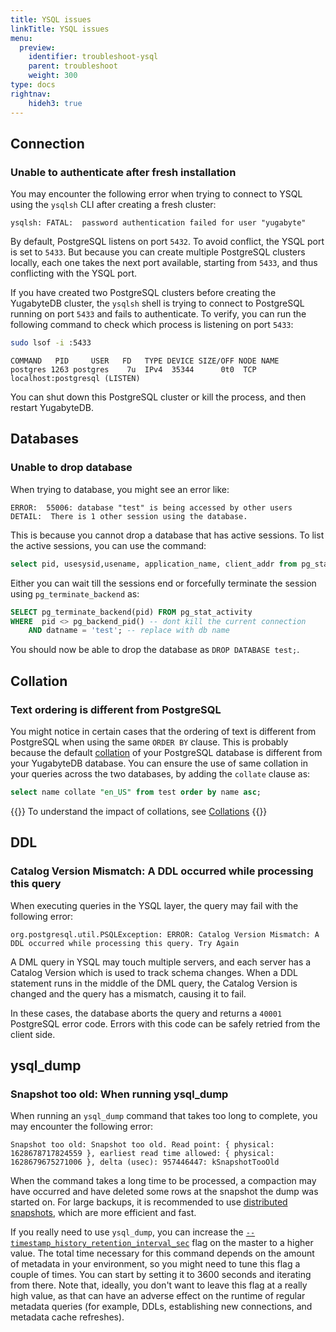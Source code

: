 ```yaml
---
title: YSQL issues
linkTitle: YSQL issues
menu:
  preview:
    identifier: troubleshoot-ysql
    parent: troubleshoot
    weight: 300
type: docs
rightnav:
    hideh3: true
---
```


## Connection

### Unable to authenticate after fresh installation

You may encounter the following error when trying to connect to YSQL using the `ysqlsh` CLI after creating a fresh cluster:

```output
ysqlsh: FATAL:  password authentication failed for user "yugabyte"
```

By default, PostgreSQL listens on port `5432`. To avoid conflict, the YSQL port is set to `5433`. But because you can create multiple PostgreSQL clusters locally, each one takes the next port available, starting from `5433`, and thus conflicting with the YSQL port.

If you have created two PostgreSQL clusters before creating the YugabyteDB cluster, the `ysqlsh` shell is trying to connect to PostgreSQL running on port `5433` and fails to authenticate. To verify, you can run the following command to check which process is listening on port `5433`:

```sh
sudo lsof -i :5433
```

```output
COMMAND   PID     USER   FD   TYPE DEVICE SIZE/OFF NODE NAME
postgres 1263 postgres    7u  IPv4  35344      0t0  TCP localhost:postgresql (LISTEN)
```

You can shut down this PostgreSQL cluster or kill the process, and then restart YugabyteDB.

## Databases

### Unable to drop database

When trying to database, you might see an error like:

```sql{.nocopy}
ERROR:  55006: database "test" is being accessed by other users
DETAIL:  There is 1 other session using the database.
```

This is because you cannot drop a database that has active sessions. To list the active sessions, you can use the command:

```sql
select pid, usesysid,usename, application_name, client_addr from pg_stat_activity where datname ='test';
```

Either you can wait till the sessions end or forcefully terminate the session using `pg_terminate_backend` as:

```sql
SELECT pg_terminate_backend(pid) FROM pg_stat_activity
WHERE  pid <> pg_backend_pid() -- dont kill the current connection
    AND datname = 'test'; -- replace with db name
```

You should now be able to drop the database as `DROP DATABASE test;`.

## Collation

### Text ordering is different from PostgreSQL

You might notice in certain cases that the ordering of text is different from PostgreSQL when using the same `ORDER BY` clause. This is probably because the default [collation](../../explore/ysql-language-features/advanced-features/collations/) of your PostgreSQL database is different from your YugabyteDB database. You can ensure the use of same collation in your queries across the two databases, by adding the `collate` clause as:

```sql
select name collate "en_US" from test order by name asc;
```

{{<lead link="">}}
To understand the impact of collations, see [Collations](../../explore/ysql-language-features/advanced-features/collations/)
{{</lead>}}

## DDL

### Catalog Version Mismatch: A DDL occurred while processing this query

When executing queries in the YSQL layer, the query may fail with the following error:

```output
org.postgresql.util.PSQLException: ERROR: Catalog Version Mismatch: A DDL occurred while processing this query. Try Again
```

A DML query in YSQL may touch multiple servers, and each server has a Catalog Version which is used to track schema changes. When a DDL statement runs in the middle of the DML query, the Catalog Version is changed and the query has a mismatch, causing it to fail.

In these cases, the database aborts the query and returns a `40001` PostgreSQL error code. Errors with this code can be safely retried from the client side.

## ysql_dump

### Snapshot too old: When running ysql_dump

When running an `ysql_dump` command that takes too long to complete, you may encounter the following error:

```output
Snapshot too old: Snapshot too old. Read point: { physical: 1628678717824559 }, earliest read time allowed: { physical: 1628679675271006 }, delta (usec): 957446447: kSnapshotTooOld
```

When the command takes a long time to be processed, a compaction may have occurred and have deleted some rows at the snapshot the dump was started on. For large backups, it is recommended to use [distributed snapshots](../../manage/backup-restore/snapshot-ysql/), which are more efficient and fast.

If you really need to use `ysql_dump`, you can increase the [`--timestamp_history_retention_interval_sec`](../../reference/configuration/yb-tserver/#timestamp-history-retention-interval-sec) flag on the master to a higher value. The total time necessary for this command depends on the amount of metadata in your environment, so you might need to tune this flag a couple of times. You can start by setting it to 3600 seconds and iterating from there. Note that, ideally, you don't want to leave this flag at a really high value, as that can have an adverse effect on the runtime of regular metadata queries (for example, DDLs, establishing new connections, and metadata cache refreshes).
